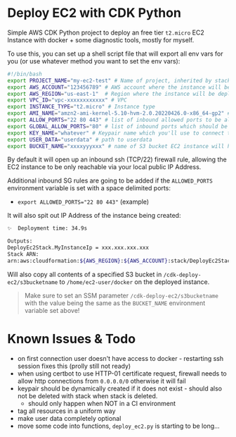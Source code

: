 # Deploy EC2 with CDK Python
Simple AWS CDK Python project to deploy an free tier `t2.micro` EC2 Instance with docker + some diagnostic tools, mostly for myself.

To use this, you can set up a shell script file that will export all env vars for you (or use whatever method you want to set the env vars):
```sh
#!/bin/bash
export PROJECT_NAME="my-ec2-test" # Name of project, inherited by stack name and stack resources
export AWS_ACCOUNT="123456789" # AWS account where the instance will be deployed
export AWS_REGION="us-east-1"  # Region where the instance will be deployed
export VPC_ID="vpc-xxxxxxxxxxxx" # VPC
export INSTANCE_TYPE="t2.micro" # Instance type
export AMI_NAME="amzn2-ami-kernel-5.10-hvm-2.0.20220426.0-x86_64-gp2" # Amazon Linux 2 (example)
export ALLOW_PORTS="22 80 443" # list of inbound allowed ports to be allowed on SG
export GLOBAL_ALLOW_PORTS="80" # list of inbound ports which should be opened up to 0.0.0.0/0
export KEY_NAME="whatever" # Keypair name which you'll use to connect to the EC2 instance
export USER_DATA="userdata" # path to userdata
export BUCKET_NAME="xxxxyyyxxx" # name of S3 bucket EC2 instance will have access to
```
By default it will open up an inbound ssh (TCP/22) firewall rule, allowing the EC2 instance to be only reachable via your local public IP Address.

Additional inbound SG rules are going to be added if the `ALLOWED_PORTS` environment variable is set with a space delimited ports:
* `export ALLOWED_PORTS="22 80 443"` (example)

It will also spit out IP Address of the instance being created:
```sh
✨  Deployment time: 34.9s

Outputs:
DeployEc2Stack.MyInstanceIp = xxx.xxx.xxx.xxx
Stack ARN:
arn:aws:cloudformation:${AWS_REGION}:${AWS_ACCOUNT}:stack/DeployEc2Stack/${RANDOMUUID}
```

Will also copy all contents of a specified S3 bucket in `/cdk-deploy-ec2/s3bucketname` to `/home/ec2-user/docker` on the deployed instance.

> Make sure to set an SSM parameter `/cdk-deploy-ec2/s3bucketname` with the value being the same as the `BUCKET_NAME` environment variable set above!

# Known Issues & Todo
* on first connection user doesn't have access to docker - restarting ssh session fixes this (prolly still not ready)
* when using certbot to use HTTP-01 certificate request, firewall needs to allow http connections from `0.0.0.0/0` otherwise it will fail
* keypair should be dynamically created if it does not exist - should also not be deleted with stack when stack is deleted.
  * should only happen when NOT in a CI environment
* tag all resources in a uniform way
* make user data completely optional
* move some code into functions, `deploy_ec2.py` is starting to be long...
